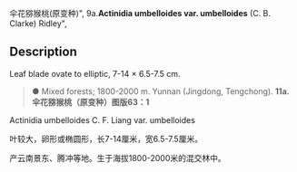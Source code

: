伞花猕猴桃(原变种)",
9a.**Actinidia umbelloides var. umbelloides** (C. B. Clarke) Ridley",

## Description
Leaf blade ovate to elliptic, 7-14 × 6.5-7.5 cm.

> ●  Mixed forests; 1800-2000 m. Yunnan (Jingdong, Tengchong).
**11a. 伞花猕猴桃（原变种）图版63：1**

Actinidia umbelloides C. F. Liang var. umbelloides

叶较大，卵形或椭圆形，长7-14厘米，宽6.5-7.5厘米。

产云南景东、腾冲等地。生于海拔1800-2000米的混交林中。
